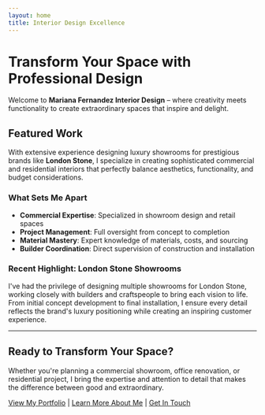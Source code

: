 ```yaml
---
layout: home
title: Interior Design Excellence
---
```


# Transform Your Space with Professional Design

Welcome to **Mariana Fernandez Interior Design** – where creativity meets functionality to create extraordinary spaces that inspire and delight.

## Featured Work

With extensive experience designing luxury showrooms for prestigious brands like **London Stone**, I specialize in creating sophisticated commercial and residential interiors that perfectly balance aesthetics, functionality, and budget considerations.

### What Sets Me Apart

- **Commercial Expertise**: Specialized in showroom design and retail spaces
- **Project Management**: Full oversight from concept to completion
- **Material Mastery**: Expert knowledge of materials, costs, and sourcing
- **Builder Coordination**: Direct supervision of construction and installation

### Recent Highlight: London Stone Showrooms

I've had the privilege of designing multiple showrooms for London Stone, working closely with builders and craftspeople to bring each vision to life. From initial concept development to final installation, I ensure every detail reflects the brand's luxury positioning while creating an inspiring customer experience.

---

## Ready to Transform Your Space?

Whether you're planning a commercial showroom, office renovation, or residential project, I bring the expertise and attention to detail that makes the difference between good and extraordinary.

[View My Portfolio](/portfolio) | [Learn More About Me](/about) | [Get In Touch](/contact)